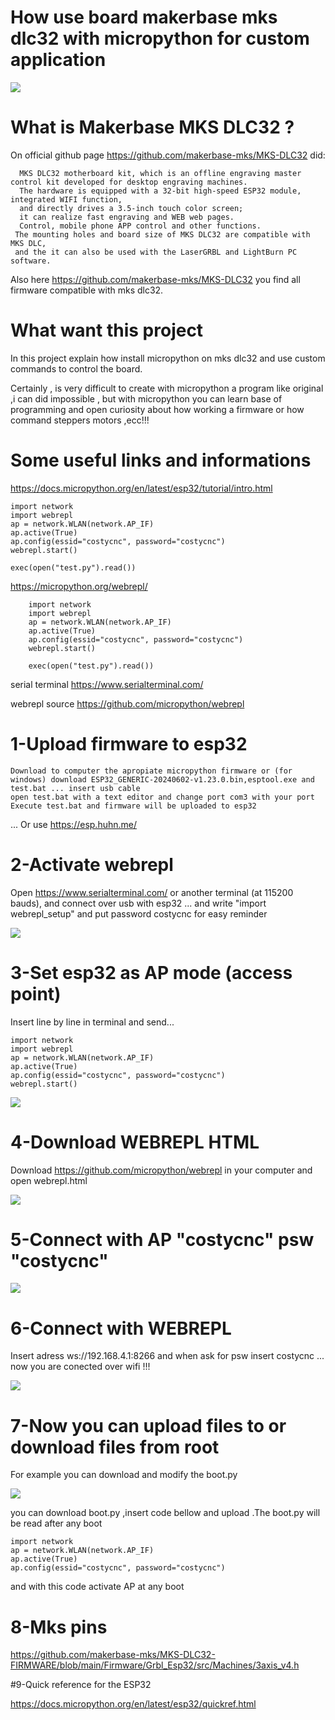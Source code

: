# How use board makerbase mks dlc32 with micropython for custom application

 ![](https://github.com/costycnc/esp32-micropython-with-mks-dlc32-board-costycnc/blob/main/foto/mks.jpg)

 # What is Makerbase MKS DLC32 ?

 On official github page https://github.com/makerbase-mks/MKS-DLC32 did:

      MKS DLC32 motherboard kit, which is an offline engraving master control kit developed for desktop engraving machines.
      The hardware is equipped with a 32-bit high-speed ESP32 module, integrated WIFI function,
      and directly drives a 3.5-inch touch color screen; 
      it can realize fast engraving and WEB web pages. 
      Control, mobile phone APP control and other functions.
     The mounting holes and board size of MKS DLC32 are compatible with MKS DLC, 
     and the it can also be used with the LaserGRBL and LightBurn PC software.

 Also here https://github.com/makerbase-mks/MKS-DLC32 you find all firmware compatible with mks dlc32.

 # What want this project

 In this project explain how install micropython on mks dlc32 and use custom commands to control the board.

 Certainly , is very difficult to create with micropython a program like original ,i can did impossible , but with micropython you can learn base of programming 
and open curiosity about how working a firmware or how command steppers motors ,ecc!!!

 # Some useful links and informations

https://docs.micropython.org/en/latest/esp32/tutorial/intro.html

    import network
    import webrepl
    ap = network.WLAN(network.AP_IF)
    ap.active(True)
    ap.config(essid="costycnc", password="costycnc")
    webrepl.start()

    exec(open("test.py").read())

https://micropython.org/webrepl/

        import network
        import webrepl
        ap = network.WLAN(network.AP_IF)
        ap.active(True)
        ap.config(essid="costycnc", password="costycnc")
        webrepl.start()

        exec(open("test.py").read())

        
serial terminal https://www.serialterminal.com/

webrepl source https://github.com/micropython/webrepl

# 1-Upload firmware to esp32

    Download to computer the apropiate micropython firmware or (for windows) download ESP32_GENERIC-20240602-v1.23.0.bin,esptool.exe and test.bat ... insert usb cable 
    open test.bat with a text editor and change port com3 with your port
    Execute test.bat and firmware will be uploaded to esp32
    
... Or use https://esp.huhn.me/

# 2-Activate webrepl

 Open https://www.serialterminal.com/ or another terminal (at 115200 bauds), and connect over usb with esp32 ... and write "import webrepl_setup" and put password costycnc for easy reminder

 ![](https://github.com/costycnc/esp32-micropython-with-mks-dlc32-board-costycnc/blob/main/foto/webrepl.jpg)

# 3-Set esp32 as AP mode (access point) 

Insert line by line in terminal and send...

    import network
    import webrepl
    ap = network.WLAN(network.AP_IF)
    ap.active(True)
    ap.config(essid="costycnc", password="costycnc")
    webrepl.start()

    
 ![](https://github.com/costycnc/esp32-micropython-with-mks-dlc32-board-costycnc/blob/main/foto/webrepl1.jpg)

 # 4-Download WEBREPL HTML 

 Download https://github.com/micropython/webrepl  in your computer and open webrepl.html

  ![](https://github.com/costycnc/esp32-micropython-with-mks-dlc32-board-costycnc/blob/main/foto/webrepl3.jpg)

 
 # 5-Connect with AP "costycnc" psw "costycnc"

  ![](https://github.com/costycnc/esp32-micropython-with-mks-dlc32-board-costycnc/blob/main/foto/webrepl2.jpg)

 # 6-Connect with WEBREPL 

 Insert adress ws://192.168.4.1:8266 and when ask for psw insert costycnc ... now you are conected over wifi !!!

  ![](https://github.com/costycnc/esp32-micropython-with-mks-dlc32-board-costycnc/blob/main/foto/webrepl4.jpg)


  # 7-Now you can upload files to or download files from root

  For example you can download and modify the boot.py
  
   ![](https://github.com/costycnc/esp32-micropython-with-mks-dlc32-board-costycnc/blob/main/foto/webrepl5.jpg)
    
  you can download boot.py ,insert code bellow and upload .The boot.py will be read after any boot 

    import network
    ap = network.WLAN(network.AP_IF)
    ap.active(True)
    ap.config(essid="costycnc", password="costycnc")
    
and with this code activate AP at any boot  
# 8-Mks pins    

https://github.com/makerbase-mks/MKS-DLC32-FIRMWARE/blob/main/Firmware/Grbl_Esp32/src/Machines/3axis_v4.h

#9-Quick reference for the ESP32

https://docs.micropython.org/en/latest/esp32/quickref.html

  


 


